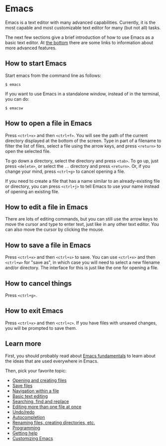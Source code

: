 # Emacs

Emacs is a text editor with many advanced capabilities. Currently, it
is the most capable and most customizable text editor for many (but
not all) tasks.

The next few sections give a brief introduction of how to use Emacs as
a basic text editor. At [the bottom] there are some links to
information about more advanced features.

[the bottom]: #learn-more

## How to start Emacs

Start emacs from the command line as follows:

    $ emacs

If you want to use Emacs in a standalone window, instead of in the
terminal, you can do:

    $ emacsw

## How to open a file in Emacs

Press `<ctrl+x>` and then `<ctrl+f>`. You will see the path of the
current directory displayed at the bottom of the screen. Type in part
of a filename to filter the list of files, select a file using the
arrow keys, and press `<return>` to open the selected file.

To go down a directory, select the directory and press `<tab>`. To go
up, just press `<delete>`, or select the `..` directory and press
`<return>`. Or, if you change your mind, press `<ctrl+g>` to cancel
opening a file.

If you need to create a file that has a name similar to an
already-existing file or directory, you can press `<ctrl+j>` to tell
Emacs to use your name instead of opening an existing file.

## How to edit a file in Emacs

There are lots of editing commands, but you can still use the arrow
keys to move the cursor and type to enter text, just like in any other
text editor. You can also move the cursor by clicking the mouse.

## How to save a file in Emacs

Press `<ctrl+x>` and then `<ctrl+s>` to save. You can use `<ctrl+x>`
and then `<ctrl+w>` for "save as", in which case you will need to
select a new filename and/or directory. The interface for this is just
like the one for opening a file.

## How to cancel things

Press `<ctrl+g>`.

## How to exit Emacs

Press `<ctrl+x>` and then `<ctrl+c>`. If you have files with unsaved
changes, you will be prompted to save them.

## Learn more

First, you should probably read about [Emacs fundamentals] to learn
about the ideas that are used everywhere in Emacs.

[emacs fundamentals]: fundamentals.md

Then, pick your favorite topic:

* [Opening and creating files](find-files.md)
* [Save files](save-files.md)
* [Navigation within a file](navigation.md)
* [Basic text editing](editing.md)
* [Searching, find and replace](search.md)
* [Editing more than one file at once](buffers.md)
* [Undo/redo](undo-redo.md)
* [Autocompletion](completion.md)
* [Renaming files, creating directories, etc.](dired.md)
* [Programming](programming.md)
* [Getting help](help.md)
* [Customizing Emacs](customizing.md)
